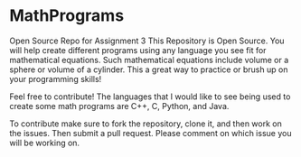 # MathPrograms
Open Source Repo for Assignment 3  This Repository is Open Source. You will help create different programs using any language you see fit for mathematical equations. Such mathematical equations include volume or a sphere or volume of a cylinder. This a great way to practice or brush up on your programming skills!

Feel free to contribute! The languages that I would like to see being used to create some math programs are C++, C, Python, and Java. 

To contribute make sure to fork the repository, clone it, and then work on the issues. Then submit a pull request. Please comment on which issue you will be working on.
